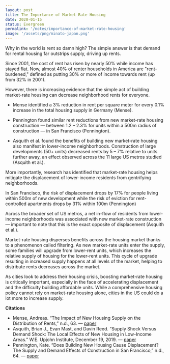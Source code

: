 ```yaml
---
layout: post
title: The Importance of Market-Rate Housing
date: 2020-01-15
status: Evergreen
permalink: '/notes/importance-of-market-rate-housing'
image: '/assets/png/minato-japan.png'
---
```


Why in the world is rent so damn high? The simple answer is that demand for rental housing far outstrips supply, driving up rents.

Since 2001,  the cost of rent has risen by nearly 50% while income has stayed flat. Now, almost 40% of renter households in America are "rent-burdened," defined as putting 30% or more of income towards rent (up from 32% in 2001).

However, there is increasing evidence that the simple act of building market-rate housing can decrease neighborhood rents for everyone.

- Mense identified a 3% reduction in rent per square meter for every 0.1% increase in the total housing supply in Germany (Mense).

- Pennington found similar rent reductions from new market-rate housing construction — between 1.2 – 2.3% for units within a 500m radius of construction — in San Francisco (Pennington).

- Asquith et al. found the benefits of building new market-rate housing also manifest in lower-income neighborhoods. Construction of large developments (50+ units) decreased rents by 5 – 7% relative to units further away, an effect observed across the 11 large US metros studied (Asquith et al.).

More importantly, research has identified that market-rate housing helps mitigate the displacement of lower-income residents from gentrifying neighborhoods.

In San Francisco, the risk of displacement drops by 17% for people living within 500m of new development while the risk of eviction for rent-controlled apartments drops by 31% within 100m (Pennington)

Across the broader set of US metros, a net in-flow of residents from lower-income neighborhoods was associated with new market-rate construction — important to note that this is the exact opposite of displacement (Asquith et al.).

Market-rate housing disperses benefits across the housing market thanks to a phenomenon called filtering. As new market-rate units enter the supply, some families will upgrade from lower-rent units, which increases the relative supply of housing for the lower-rent units. This cycle of upgrade resulting in increased supply happens at all levels of the market, helping to distribute rents decreases across the market.

As cities look to address their housing crisis, boosting market-rate housing is critically important, especially in the face of accelerating displacement and the difficulty building affordable units. While a comprehensive housing policy cannot rely on market-rate housing alone, cities in the US could do a lot more to increase supply.

**Citations**
- Mense, Andreas. “The Impact of New Housing Supply on the Distribution of Rents,” n.d., 63. — [paper](http://hdl.handle.net/10419/224569)
- Asquith, Brian J., Evan Mast, and Davin Reed. “Supply Shock Versus Demand Shock: The Local Effects of New Housing in Low-Income Areas.” W.E. Upjohn Institute, December 19, 2019. — [paper](https://doi.org/10.17848/wp19-316.)
- Pennington, Kate. “Does Building New Housing Cause Displacement? The Supply and Demand Effects of Construction in San Francisco,” n.d., 64. — [paper](https://www.katepennington.org/research)
